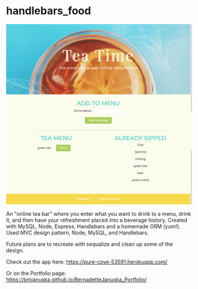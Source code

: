 # handlebars_food
![GitHub Logo](screen.png)

An "online tea bar" where you enter what you want to drink to a menu, drink it, and then have your refreshment placed into a beverage history. Created with MySQL, Node, Express, Handlebars and a homemade ORM (yum!). Used MVC design pattern, Node, MySQL, and Handlebars.

Future plans are to recreate with sequalize and clean up some of the design.

Check out the app here: https://pure-cove-53591.herokuapp.com/

Or on the Portfolio page: https://bmjanuska.github.io/BernadetteJanuska_Portfolio/
